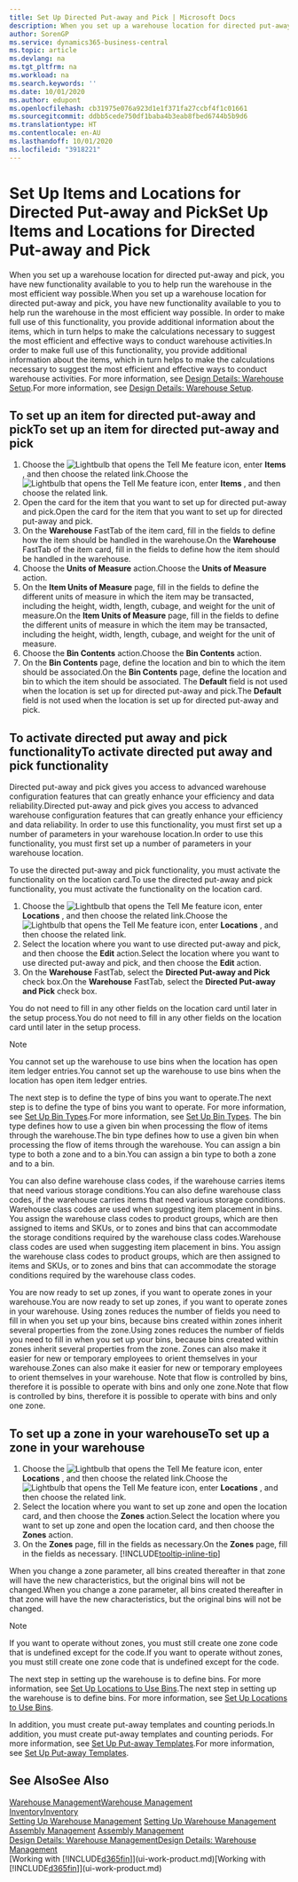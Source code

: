 ```yaml
---
title: Set Up Directed Put-away and Pick | Microsoft Docs
description: When you set up a warehouse location for directed put-away and pick, you have new functionality available to you to help run the warehouse in the most efficient way possible.
author: SorenGP
ms.service: dynamics365-business-central
ms.topic: article
ms.devlang: na
ms.tgt_pltfrm: na
ms.workload: na
ms.search.keywords: ''
ms.date: 10/01/2020
ms.author: edupont
ms.openlocfilehash: cb31975e076a923d1e1f371fa27ccbf4f1c01661
ms.sourcegitcommit: ddbb5cede750df1baba4b3eab8fbed6744b5b9d6
ms.translationtype: HT
ms.contentlocale: en-AU
ms.lasthandoff: 10/01/2020
ms.locfileid: "3918221"
---
```

# <a name="set-up-items-and-locations-for-directed-put-away-and-pick"></a><span data-ttu-id="71139-103">Set Up Items and Locations for Directed Put-away and Pick</span><span class="sxs-lookup"><span data-stu-id="71139-103">Set Up Items and Locations for Directed Put-away and Pick</span></span>
<span data-ttu-id="71139-104">When you set up a warehouse location for directed put-away and pick, you have new functionality available to you to help run the warehouse in the most efficient way possible.</span><span class="sxs-lookup"><span data-stu-id="71139-104">When you set up a warehouse location for directed put-away and pick, you have new functionality available to you to help run the warehouse in the most efficient way possible.</span></span> <span data-ttu-id="71139-105">In order to make full use of this functionality, you provide additional information about the items, which in turn helps to make the calculations necessary to suggest the most efficient and effective ways to conduct warehouse activities.</span><span class="sxs-lookup"><span data-stu-id="71139-105">In order to make full use of this functionality, you provide additional information about the items, which in turn helps to make the calculations necessary to suggest the most efficient and effective ways to conduct warehouse activities.</span></span> <span data-ttu-id="71139-106">For more information, see [Design Details: Warehouse Setup](design-details-warehouse-setup.md).</span><span class="sxs-lookup"><span data-stu-id="71139-106">For more information, see [Design Details: Warehouse Setup](design-details-warehouse-setup.md).</span></span>

## <a name="to-set-up-an-item-for-directed-put-away-and-pick"></a><span data-ttu-id="71139-107">To set up an item for directed put-away and pick</span><span class="sxs-lookup"><span data-stu-id="71139-107">To set up an item for directed put-away and pick</span></span>  
1.  <span data-ttu-id="71139-108">Choose the ![Lightbulb that opens the Tell Me feature](media/ui-search/search_small.png "Tell me what you want to do") icon, enter **Items** , and then choose the related link.</span><span class="sxs-lookup"><span data-stu-id="71139-108">Choose the ![Lightbulb that opens the Tell Me feature](media/ui-search/search_small.png "Tell me what you want to do") icon, enter **Items** , and then choose the related link.</span></span>  
2.  <span data-ttu-id="71139-109">Open the card for the item that you want to set up for directed put-away and pick.</span><span class="sxs-lookup"><span data-stu-id="71139-109">Open the card for the item that you want to set up for directed put-away and pick.</span></span>
3. <span data-ttu-id="71139-110">On the **Warehouse** FastTab of the item card, fill in the fields to define how the item should be handled in the warehouse.</span><span class="sxs-lookup"><span data-stu-id="71139-110">On the **Warehouse** FastTab of the item card, fill in the fields to define how the item should be handled in the warehouse.</span></span>  
4.  <span data-ttu-id="71139-111">Choose the **Units of Measure** action.</span><span class="sxs-lookup"><span data-stu-id="71139-111">Choose the **Units of Measure** action.</span></span>
5. <span data-ttu-id="71139-112">On the **Item Units of Measure** page, fill in the fields to define the different units of measure in which the item may be transacted, including the height, width, length, cubage, and weight for the unit of measure.</span><span class="sxs-lookup"><span data-stu-id="71139-112">On the **Item Units of Measure** page, fill in the fields to define the different units of measure in which the item may be transacted, including the height, width, length, cubage, and weight for the unit of measure.</span></span>
6. <span data-ttu-id="71139-113">Choose the **Bin Contents** action.</span><span class="sxs-lookup"><span data-stu-id="71139-113">Choose the **Bin Contents** action.</span></span>
7. <span data-ttu-id="71139-114">On the **Bin Contents** page, define the location and bin to which the item should be associated.</span><span class="sxs-lookup"><span data-stu-id="71139-114">On the **Bin Contents** page, define the location and bin to which the item should be associated.</span></span> <span data-ttu-id="71139-115">The **Default** field is not used when the location is set up for directed put-away and pick.</span><span class="sxs-lookup"><span data-stu-id="71139-115">The **Default** field is not used when the location is set up for directed put-away and pick.</span></span>  

## <a name="to-activate-directed-put-away-and-pick-functionality"></a><span data-ttu-id="71139-116">To activate directed put away and pick functionality</span><span class="sxs-lookup"><span data-stu-id="71139-116">To activate directed put away and pick functionality</span></span>  
<span data-ttu-id="71139-117">Directed put-away and pick gives you access to advanced warehouse configuration features that can greatly enhance your efficiency and data reliability.</span><span class="sxs-lookup"><span data-stu-id="71139-117">Directed put-away and pick gives you access to advanced warehouse configuration features that can greatly enhance your efficiency and data reliability.</span></span> <span data-ttu-id="71139-118">In order to use this functionality, you must first set up a number of parameters in your warehouse location.</span><span class="sxs-lookup"><span data-stu-id="71139-118">In order to use this functionality, you must first set up a number of parameters in your warehouse location.</span></span>  

<span data-ttu-id="71139-119">To use the directed put-away and pick functionality, you must activate the functionality on the location card.</span><span class="sxs-lookup"><span data-stu-id="71139-119">To use the directed put-away and pick functionality, you must activate the functionality on the location card.</span></span>    
1.  <span data-ttu-id="71139-120">Choose the ![Lightbulb that opens the Tell Me feature](media/ui-search/search_small.png "Tell me what you want to do") icon, enter **Locations** , and then choose the related link.</span><span class="sxs-lookup"><span data-stu-id="71139-120">Choose the ![Lightbulb that opens the Tell Me feature](media/ui-search/search_small.png "Tell me what you want to do") icon, enter **Locations** , and then choose the related link.</span></span>  
2.  <span data-ttu-id="71139-121">Select the location where you want to use directed put-away and pick, and then choose the **Edit** action.</span><span class="sxs-lookup"><span data-stu-id="71139-121">Select the location where you want to use directed put-away and pick, and then choose the **Edit** action.</span></span>  
3.  <span data-ttu-id="71139-122">On the **Warehouse** FastTab, select the **Directed Put-away and Pick** check box.</span><span class="sxs-lookup"><span data-stu-id="71139-122">On the **Warehouse** FastTab, select the **Directed Put-away and Pick** check box.</span></span>  

<span data-ttu-id="71139-123">You do not need to fill in any other fields on the location card until later in the setup process.</span><span class="sxs-lookup"><span data-stu-id="71139-123">You do not need to fill in any other fields on the location card until later in the setup process.</span></span>  

> [!NOTE]  
>  <span data-ttu-id="71139-124">You cannot set up the warehouse to use bins when the location has open item ledger entries.</span><span class="sxs-lookup"><span data-stu-id="71139-124">You cannot set up the warehouse to use bins when the location has open item ledger entries.</span></span>  

<span data-ttu-id="71139-125">The next step is to define the type of bins you want to operate.</span><span class="sxs-lookup"><span data-stu-id="71139-125">The next step is to define the type of bins you want to operate.</span></span> <span data-ttu-id="71139-126">For more information, see [Set Up Bin Types](warehouse-how-to-set-up-bin-types.md).</span><span class="sxs-lookup"><span data-stu-id="71139-126">For more information, see [Set Up Bin Types](warehouse-how-to-set-up-bin-types.md).</span></span> <span data-ttu-id="71139-127">The bin type defines how to use a given bin when processing the flow of items through the warehouse.</span><span class="sxs-lookup"><span data-stu-id="71139-127">The bin type defines how to use a given bin when processing the flow of items through the warehouse.</span></span> <span data-ttu-id="71139-128">You can assign a bin type to both a zone and to a bin.</span><span class="sxs-lookup"><span data-stu-id="71139-128">You can assign a bin type to both a zone and to a bin.</span></span>  

<span data-ttu-id="71139-129">You can also define warehouse class codes, if the warehouse carries items that need various storage conditions.</span><span class="sxs-lookup"><span data-stu-id="71139-129">You can also define warehouse class codes, if the warehouse carries items that need various storage conditions.</span></span> <span data-ttu-id="71139-130">Warehouse class codes are used when suggesting item placement in bins. You assign the warehouse class codes to product groups, which are then assigned to items and SKUs, or to zones and bins that can accommodate the storage conditions required by the warehouse class codes.</span><span class="sxs-lookup"><span data-stu-id="71139-130">Warehouse class codes are used when suggesting item placement in bins. You assign the warehouse class codes to product groups, which are then assigned to items and SKUs, or to zones and bins that can accommodate the storage conditions required by the warehouse class codes.</span></span>  

<span data-ttu-id="71139-131">You are now ready to set up zones, if you want to operate zones in your warehouse.</span><span class="sxs-lookup"><span data-stu-id="71139-131">You are now ready to set up zones, if you want to operate zones in your warehouse.</span></span> <span data-ttu-id="71139-132">Using zones reduces the number of fields you need to fill in when you set up your bins, because bins created within zones inherit several properties from the zone.</span><span class="sxs-lookup"><span data-stu-id="71139-132">Using zones reduces the number of fields you need to fill in when you set up your bins, because bins created within zones inherit several properties from the zone.</span></span> <span data-ttu-id="71139-133">Zones can also make it easier for new or temporary employees to orient themselves in your warehouse.</span><span class="sxs-lookup"><span data-stu-id="71139-133">Zones can also make it easier for new or temporary employees to orient themselves in your warehouse.</span></span> <span data-ttu-id="71139-134">Note that flow is controlled by bins, therefore it is possible to operate with bins and only one zone.</span><span class="sxs-lookup"><span data-stu-id="71139-134">Note that flow is controlled by bins, therefore it is possible to operate with bins and only one zone.</span></span>  

## <a name="to-set-up-a-zone-in-your-warehouse"></a><span data-ttu-id="71139-135">To set up a zone in your warehouse</span><span class="sxs-lookup"><span data-stu-id="71139-135">To set up a zone in your warehouse</span></span>  
1.  <span data-ttu-id="71139-136">Choose the ![Lightbulb that opens the Tell Me feature](media/ui-search/search_small.png "Tell me what you want to do") icon, enter **Locations** , and then choose the related link.</span><span class="sxs-lookup"><span data-stu-id="71139-136">Choose the ![Lightbulb that opens the Tell Me feature](media/ui-search/search_small.png "Tell me what you want to do") icon, enter **Locations** , and then choose the related link.</span></span>  
2.  <span data-ttu-id="71139-137">Select the location where you want to set up zone and open the location card, and then choose the **Zones** action.</span><span class="sxs-lookup"><span data-stu-id="71139-137">Select the location where you want to set up zone and open the location card, and then choose the **Zones** action.</span></span>  
3.  <span data-ttu-id="71139-138">On the **Zones** page, fill in the fields as necessary.</span><span class="sxs-lookup"><span data-stu-id="71139-138">On the **Zones** page, fill in the fields as necessary.</span></span> [!INCLUDE[tooltip-inline-tip](includes/tooltip-inline-tip_md.md)]  

<span data-ttu-id="71139-139">When you change a zone parameter, all bins created thereafter in that zone will have the new characteristics, but the original bins will not be changed.</span><span class="sxs-lookup"><span data-stu-id="71139-139">When you change a zone parameter, all bins created thereafter in that zone will have the new characteristics, but the original bins will not be changed.</span></span>  

> [!NOTE]  
>  <span data-ttu-id="71139-140">If you want to operate without zones, you must still create one zone code that is undefined except for the code.</span><span class="sxs-lookup"><span data-stu-id="71139-140">If you want to operate without zones, you must still create one zone code that is undefined except for the code.</span></span>  

<span data-ttu-id="71139-141">The next step in setting up the warehouse is to define bins. For more information, see [Set Up Locations to Use Bins](warehouse-how-to-set-up-locations-to-use-bins.md).</span><span class="sxs-lookup"><span data-stu-id="71139-141">The next step in setting up the warehouse is to define bins. For more information, see [Set Up Locations to Use Bins](warehouse-how-to-set-up-locations-to-use-bins.md).</span></span>  

<span data-ttu-id="71139-142">In addition, you must create put-away templates and counting periods.</span><span class="sxs-lookup"><span data-stu-id="71139-142">In addition, you must create put-away templates and counting periods.</span></span> <span data-ttu-id="71139-143">For more information, see [Set Up Put-away Templates](warehouse-how-to-set-up-put-away-templates.md).</span><span class="sxs-lookup"><span data-stu-id="71139-143">For more information, see [Set Up Put-away Templates](warehouse-how-to-set-up-put-away-templates.md).</span></span>  

## <a name="see-also"></a><span data-ttu-id="71139-144">See Also</span><span class="sxs-lookup"><span data-stu-id="71139-144">See Also</span></span>  
[<span data-ttu-id="71139-145">Warehouse Management</span><span class="sxs-lookup"><span data-stu-id="71139-145">Warehouse Management</span></span>](warehouse-manage-warehouse.md)  
[<span data-ttu-id="71139-146">Inventory</span><span class="sxs-lookup"><span data-stu-id="71139-146">Inventory</span></span>](inventory-manage-inventory.md)  
<span data-ttu-id="71139-147">[Setting Up Warehouse Management](warehouse-setup-warehouse.md)   </span><span class="sxs-lookup"><span data-stu-id="71139-147">[Setting Up Warehouse Management](warehouse-setup-warehouse.md)   </span></span>  
<span data-ttu-id="71139-148">[Assembly Management](assembly-assemble-items.md)  </span><span class="sxs-lookup"><span data-stu-id="71139-148">[Assembly Management](assembly-assemble-items.md)  </span></span>  
[<span data-ttu-id="71139-149">Design Details: Warehouse Management</span><span class="sxs-lookup"><span data-stu-id="71139-149">Design Details: Warehouse Management</span></span>](design-details-warehouse-management.md)  
<span data-ttu-id="71139-150">[Working with [!INCLUDE[d365fin](includes/d365fin_md.md)]](ui-work-product.md)</span><span class="sxs-lookup"><span data-stu-id="71139-150">[Working with [!INCLUDE[d365fin](includes/d365fin_md.md)]](ui-work-product.md)</span></span>  
